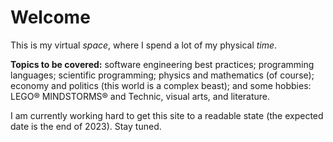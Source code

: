 # Welcome 

This is my virtual *space*, where I spend a lot of my physical *time*.

**Topics to be covered:** software engineering best practices; programming languages; scientific programming; physics and mathematics (of course); economy and politics (this world is a complex beast); and some hobbies: LEGO® MINDSTORMS® and Technic, visual arts, and literature.

I am currently working hard to get this site to a readable state (the expected date is the end of 2023). Stay tuned.
